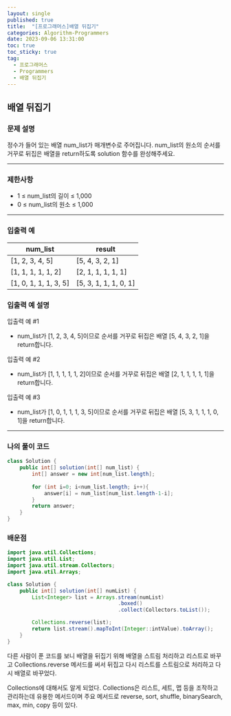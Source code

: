 ```yaml
---
layout: single
published: true
title:  "[프로그래머스]배열 뒤집기"
categories: Algorithm-Programmers
date: 2023-09-06 13:31:00
toc: true
toc_sticky: true
tag:   
  - 프로그래머스
  - Programmers
  - 배열 뒤집기
---
```


## 배열 뒤집기

### 문제 설명
정수가 들어 있는 배열 num_list가 매개변수로 주어집니다. num_list의 원소의 순서를 거꾸로 뒤집은 배열을 return하도록 solution 함수를 완성해주세요.


----------------

### 제한사항

* 1 ≤ num_list의 길이 ≤ 1,000
* 0 ≤ num_list의 원소 ≤ 1,000


----------------

### 입출력 예

|num_list  |result|
|---|---|
|[1, 2, 3, 4, 5]   |   [5, 4, 3, 2, 1]|
|[1, 1, 1, 1, 1, 2]	|	[2, 1, 1, 1, 1, 1]|
|[1, 0, 1, 1, 1, 3, 5]|[5, 3, 1, 1, 1, 0, 1]|


### 입출력 예 설명

입출력 예 #1
* num_list가 [1, 2, 3, 4, 5]이므로 순서를 거꾸로 뒤집은 배열 [5, 4, 3, 2, 1]을 return합니다.
  
입출력 예 #2
* num_list가 [1, 1, 1, 1, 1, 2]이므로 순서를 거꾸로 뒤집은 배열 [2, 1, 1, 1, 1, 1]을 return합니다.

입출력 예 #3
* num_list가 [1, 0, 1, 1, 1, 3, 5]이므로 순서를 거꾸로 뒤집은 배열 [5, 3, 1, 1, 1, 0, 1]을 return합니다.




----------------

### 나의 풀이 코드

```java
class Solution {
    public int[] solution(int[] num_list) {
        int[] answer = new int[num_list.length];
        
        for (int i=0; i<num_list.length; i++){
            answer[i] = num_list[num_list.length-1-i];
        }
        return answer;
    }
}
```
<p>

</p>



### 배운점

```java
import java.util.Collections;
import java.util.List;
import java.util.stream.Collectors;
import java.util.Arrays;

class Solution {
    public int[] solution(int[] numList) {
        List<Integer> list = Arrays.stream(numList)
                                    .boxed()
                                    .collect(Collectors.toList());

        Collections.reverse(list);
        return list.stream().mapToInt(Integer::intValue).toArray();
    }
}


```
<p>
다른 사람이 푼 코드를 보니 배열을 뒤집기 위해 배열을 스트림 처리하고 리스트로 바꾸고 Collections.reverse 메서드를 써서 뒤집고 다시 리스트를 스트림으로 처리하고 다시 배열로 바꾸었다. 
</p>

<p>
Collections에 대해서도 알게 되었다. 
Collections은 리스트, 세트, 맵 등을 조작하고 관리하는데 유용한 메서드이며 주요 메서드로 reverse, sort, shuffle, binarySearch, max, min, copy 등이 있다.
</p>

